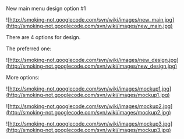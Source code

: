 New main menu design option #1

![http://smoking-not.googlecode.com/svn/wiki/images/new_main.jpg](http://smoking-not.googlecode.com/svn/wiki/images/new_main.jpg)

There are 4 options for design.

The preferred one:

![http://smoking-not.googlecode.com/svn/wiki/images/new_design.jpg](http://smoking-not.googlecode.com/svn/wiki/images/new_design.jpg)

More options:

![http://smoking-not.googlecode.com/svn/wiki/images/mockup1.jpg](http://smoking-not.googlecode.com/svn/wiki/images/mockup1.jpg)

![http://smoking-not.googlecode.com/svn/wiki/images/mockup2.jpg](http://smoking-not.googlecode.com/svn/wiki/images/mockup2.jpg)

![http://smoking-not.googlecode.com/svn/wiki/images/mockup3.jpg](http://smoking-not.googlecode.com/svn/wiki/images/mockup3.jpg)